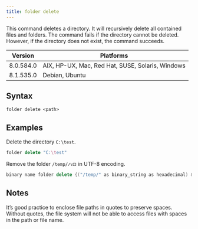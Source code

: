 ```yaml
---
title: folder delete
---
```


This command deletes a directory. It will recursively delete all contained files
and folders. The command fails if the directory cannot be deleted. However, if
the directory does not exist, the command succeeds.

Version | Platforms
--- | ---
8.0.584.0 | AIX, HP-UX, Mac, Red Hat, SUSE, Solaris, Windows
8.1.535.0 | Debian, Ubuntu

## Syntax

    folder delete <path>

## Examples

Delete the directory `C:\test`.

```actionscript
folder delete "C:\test"
```

Remove the folder `/temp/ハロ` in UTF-8 encoding.

```actionscript
binary name folder delete {("/temp/" as binary_string as hexadecimal) & "e3838fe383ade383bc"}
```

## Notes

It’s good practice to enclose file paths in quotes to preserve spaces. Without
quotes, the file system will not be able to access files with spaces in the path
or file name.

